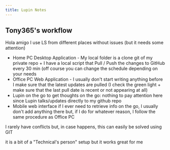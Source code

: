 ```yaml
---
title: Lupin Notes
---
```


## Tony365's workflow
Hola amigo
I use LS from different places without issues (but it needs some attention)
* Home PC Desktop Application - My local folder is a clone git of my private repo + I have a local script that Pull / Push the changes to GitHub every 30 min (off course you can change the schedule depending on your needs
* Office PC Web Application - I usually don't start writing anything before I make sure that the latest updates are pulled (I check the green light + make sure that the last pull date is recent or not appearing at all)
* Lupin on the go to get thoughts on the go: nothing to pay attention here since Lupin talks/updates directly to my github repo
* Mobile web interface if I ever need to retrieve info on the go, I usually don't add anything there but, if I do for whatever reason, I follow the same procedure as Office PC

I rarely have conflicts but, in case happens, this can easily be solved using GIT

it is a bit of a "Technical's person" setup but it works great for me
